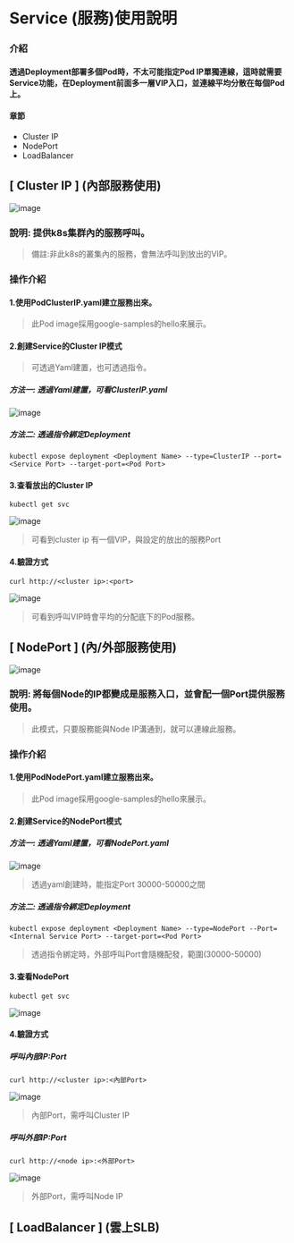 # Service (服務)使用說明
### 介紹
#### 透過Deployment部署多個Pod時，不太可能指定Pod IP單獨連線，這時就需要Service功能，在Deployment前面多一層VIP入口，並連線平均分散在每個Pod上。
#### 章節
* Cluster IP
* NodePort
* LoadBalancer
## [ Cluster IP ] (內部服務使用)
![image](https://user-images.githubusercontent.com/39659664/223951242-60974232-ae7b-4b7b-9d4d-3029759f42d8.png)
### 說明: 提供k8s集群內的服務呼叫。
> 備註:非此k8s的叢集內的服務，會無法呼叫到放出的VIP。
### 操作介紹
#### 1.使用PodClusterIP.yaml建立服務出來。
> 此Pod image採用google-samples的hello來展示。
#### 2.創建Service的Cluster IP模式
> 可透過Yaml建置，也可透過指令。
##### 方法一: 透過Yaml建置，可看ClusterIP.yaml
![image](https://user-images.githubusercontent.com/39659664/223954782-57fa0c41-d5b5-4583-bbb8-4d6bb7c626ad.png)
##### 方法二: 透過指令綁定Deployment
    kubectl expose deployment <Deployment Name> --type=ClusterIP --port=<Service Port> --target-port=<Pod Port>
#### 3.查看放出的Cluster IP
    kubectl get svc
![image](https://user-images.githubusercontent.com/39659664/223956134-caff6f0b-6fb6-4ccf-bee1-8906539ca1fd.png)
> 可看到cluster ip 有一個VIP，與設定的放出的服務Port
#### 4.驗證方式
    curl http://<cluster ip>:<port>
![image](https://user-images.githubusercontent.com/39659664/223956662-7cf82714-e868-42fa-83ce-a869ac199e4f.png)
> 可看到呼叫VIP時會平均的分配底下的Pod服務。
## [ NodePort ] (內/外部服務使用)
![image](https://user-images.githubusercontent.com/39659664/223967264-5f4b3145-12c0-45ef-bddc-4eabec5d02d5.png)
### 說明: 將每個Node的IP都變成是服務入口，並會配一個Port提供服務使用。
> 此模式，只要服務能與Node IP溝通到，就可以連線此服務。
### 操作介紹
#### 1.使用PodNodePort.yaml建立服務出來。
> 此Pod image採用google-samples的hello來展示。
#### 2.創建Service的NodePort模式
##### 方法一: 透過Yaml建置，可看NodePort.yaml
![image](https://user-images.githubusercontent.com/39659664/223970705-0d6ded9a-50ef-484e-b496-88458aa91457.png)
> 透過yaml創建時，能指定Port 30000-50000之間
##### 方法二: 透過指令綁定Deployment
    kubectl expose deployment <Deployment Name> --type=NodePort --Port=<Internal Service Port> --target-port=<Pod Port>
> 透過指令綁定時，外部呼叫Port會隨機配發，範圍(30000-50000)
#### 3.查看NodePort
    kubectl get svc
![image](https://user-images.githubusercontent.com/39659664/223974411-e30e5a01-4a50-41e9-9d4a-90853c20a097.png)
#### 4.驗證方式
##### 呼叫內部IP:Port 
    curl http://<cluster ip>:<內部Port>
![image](https://user-images.githubusercontent.com/39659664/223974875-80100bb8-d897-4bb9-8d3c-061917aff007.png)
> 內部Port，需呼叫Cluster IP
##### 呼叫外部IP:Port
    curl http://<node ip>:<外部Port>
![image](https://user-images.githubusercontent.com/39659664/223975585-04c966b8-cd54-472a-9437-b273d2e321e6.png)
> 外部Port，需呼叫Node IP
## [ LoadBalancer ] (雲上SLB)
